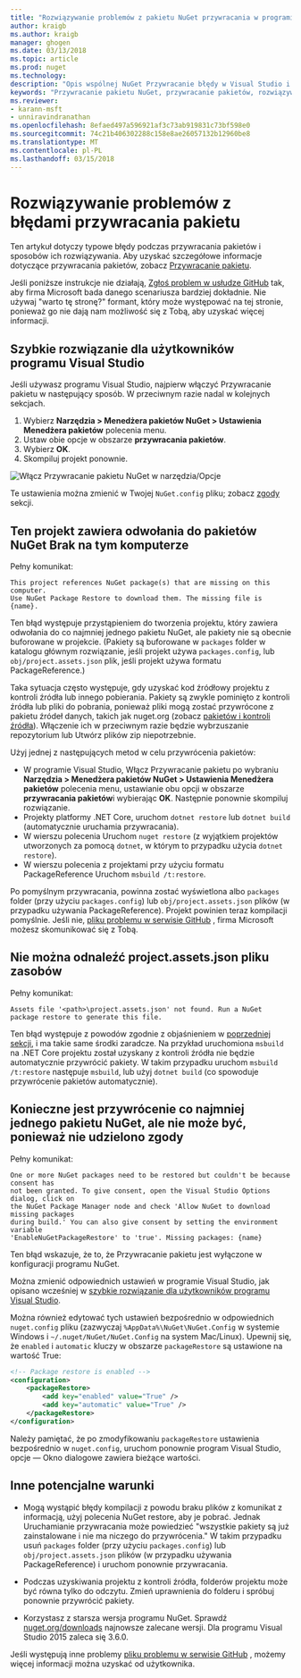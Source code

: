```yaml
---
title: "Rozwiązywanie problemów z pakietu NuGet przywracania w programie Visual Studio | Dokumentacja firmy Microsoft"
author: kraigb
ms.author: kraigb
manager: ghogen
ms.date: 03/13/2018
ms.topic: article
ms.prod: nuget
ms.technology: 
description: "Opis wspólnej NuGet Przywracanie błędy w Visual Studio i sposoby ich rozwiązywania."
keywords: "Przywracanie pakietu NuGet, przywracanie pakietów, rozwiązywania problemów, rozwiązywanie problemów"
ms.reviewer:
- karann-msft
- unniravindranathan
ms.openlocfilehash: 8efaed497a596921af3c73ab919831c73bf598e0
ms.sourcegitcommit: 74c21b406302288c158e8ae26057132b12960be8
ms.translationtype: MT
ms.contentlocale: pl-PL
ms.lasthandoff: 03/15/2018
---
```

# <a name="troubleshooting-package-restore-errors"></a>Rozwiązywanie problemów z błędami przywracania pakietu

Ten artykuł dotyczy typowe błędy podczas przywracania pakietów i sposobów ich rozwiązywania. Aby uzyskać szczegółowe informacje dotyczące przywracania pakietów, zobacz [Przywracanie pakietu](../consume-packages/package-restore.md#enabling-and-disabling-package-restore).

Jeśli poniższe instrukcje nie działają, [Zgłoś problem w usłudze GitHub](https://github.com/NuGet/docs.microsoft.com-nuget/issues) tak, aby firma Microsoft bada danego scenariusza bardziej dokładnie. Nie używaj "warto tę stronę?" formant, który może występować na tej stronie, ponieważ go nie dają nam możliwość się z Tobą, aby uzyskać więcej informacji.

## <a name="quick-solution-for-visual-studio-users"></a>Szybkie rozwiązanie dla użytkowników programu Visual Studio

Jeśli używasz programu Visual Studio, najpierw włączyć Przywracanie pakietu w następujący sposób. W przeciwnym razie nadal w kolejnych sekcjach.

1. Wybierz **Narzędzia > Menedżera pakietów NuGet > Ustawienia Menedżera pakietów** polecenia menu.
1. Ustaw obie opcje w obszarze **przywracania pakietów**.
1. Wybierz **OK**.
1. Skompiluj projekt ponownie.

![Włącz Przywracanie pakietu NuGet w narzędzia/Opcje](../consume-packages/media/restore-01-autorestoreoptions.png)

Te ustawienia można zmienić w Twojej `NuGet.config` pliku; zobacz [zgody](#consent) sekcji.

<a name="missing"></a>

## <a name="this-project-references-nuget-packages-that-are-missing-on-this-computer"></a>Ten projekt zawiera odwołania do pakietów NuGet Brak na tym komputerze

Pełny komunikat:

```output
This project references NuGet package(s) that are missing on this computer.
Use NuGet Package Restore to download them. The missing file is {name}.
```

Ten błąd występuje przystąpieniem do tworzenia projektu, który zawiera odwołania do co najmniej jednego pakietu NuGet, ale pakiety nie są obecnie buforowane w projekcie. (Pakiety są buforowane w `packages` folder w katalogu głównym rozwiązanie, jeśli projekt używa `packages.config`, lub `obj/project.assets.json` plik, jeśli projekt używa formatu PackageReference.)

Taka sytuacja często występuje, gdy uzyskać kod źródłowy projektu z kontroli źródła lub innego pobierania. Pakiety są zwykle pominięto z kontroli źródła lub pliki do pobrania, ponieważ pliki mogą zostać przywrócone z pakietu źródeł danych, takich jak nuget.org (zobacz [pakietów i kontroli źródła](Packages-and-Source-Control.md)). Włączenie ich w przeciwnym razie będzie wybrzuszanie repozytorium lub Utwórz plików zip niepotrzebnie.

Użyj jednej z następujących metod w celu przywrócenia pakietów:

- W programie Visual Studio, Włącz Przywracanie pakietu po wybraniu **Narzędzia > Menedżera pakietów NuGet > Ustawienia Menedżera pakietów** polecenia menu, ustawianie obu opcji w obszarze **przywracania pakietów**i wybierając  **OK**. Następnie ponownie skompiluj rozwiązanie.
- Projekty platformy .NET Core, uruchom `dotnet restore` lub `dotnet build` (automatycznie uruchamia przywracania).
- W wierszu polecenia Uruchom `nuget restore` (z wyjątkiem projektów utworzonych za pomocą `dotnet`, w którym to przypadku użycia `dotnet restore`).
- W wierszu polecenia z projektami przy użyciu formatu PackageReference Uruchom `msbuild /t:restore`.

Po pomyślnym przywracania, powinna zostać wyświetlona albo `packages` folder (przy użyciu `packages.config`) lub `obj/project.assets.json` plików (w przypadku używania PackageReference). Projekt powinien teraz kompilacji pomyślnie. Jeśli nie, [pliku problemu w serwisie GitHub](https://github.com/NuGet/docs.microsoft.com-nuget/issues) , firma Microsoft możesz skomunikować się z Tobą.

<a name="assets"></a>

## <a name="assets-file-projectassetsjson-not-found"></a>Nie można odnaleźć project.assets.json pliku zasobów

Pełny komunikat:

```output
Assets file '<path>\project.assets.json' not found. Run a NuGet package restore to generate this file.
```

Ten błąd występuje z powodów zgodnie z objaśnieniem w [poprzedniej sekcji](#missing), i ma takie same środki zaradcze. Na przykład uruchomiona `msbuild` na .NET Core projektu został uzyskany z kontroli źródła nie będzie automatycznie przywrócić pakiety. W takim przypadku uruchom `msbuild /t:restore` następuje `msbuild`, lub użyj `dotnet build` (co spowoduje przywrócenie pakietów automatycznie).

<a name="consent"></a>

## <a name="one-or-more-nuget-packages-need-to-be-restored-but-couldnt-be-because-consent-has-not-been-granted"></a>Konieczne jest przywrócenie co najmniej jednego pakietu NuGet, ale nie może być, ponieważ nie udzielono zgody

Pełny komunikat:

```output
One or more NuGet packages need to be restored but couldn't be because consent has
not been granted. To give consent, open the Visual Studio Options dialog, click on
the NuGet Package Manager node and check 'Allow NuGet to download missing packages
during build.' You can also give consent by setting the environment variable
'EnableNuGetPackageRestore' to 'true'. Missing packages: {name}
```

Ten błąd wskazuje, że to, że Przywracanie pakietu jest wyłączone w konfiguracji programu NuGet.

Można zmienić odpowiednich ustawień w programie Visual Studio, jak opisano wcześniej w [szybkie rozwiązanie dla użytkowników programu Visual Studio](#quick-solution-for-visual-studio-users).

Można również edytować tych ustawień bezpośrednio w odpowiednich `nuget.config` pliku (zazwyczaj `%AppData%\NuGet\NuGet.Config` w systemie Windows i `~/.nuget/NuGet/NuGet.Config` na system Mac/Linux). Upewnij się, że `enabled` i `automatic` kluczy w obszarze `packageRestore` są ustawione na wartość True:

```xml
<!-- Package restore is enabled -->
<configuration>
    <packageRestore>
        <add key="enabled" value="True" />
        <add key="automatic" value="True" />
    </packageRestore>
</configuration>
```

Należy pamiętać, że po zmodyfikowaniu `packageRestore` ustawienia bezpośrednio w `nuget.config`, uruchom ponownie program Visual Studio, opcje — Okno dialogowe zawiera bieżące wartości.

## <a name="other-potential-conditions"></a>Inne potencjalne warunki

- Mogą wystąpić błędy kompilacji z powodu braku plików z komunikat z informacją, użyj polecenia NuGet restore, aby je pobrać. Jednak Uruchamianie przywracania może powiedzieć "wszystkie pakiety są już zainstalowane i nie ma niczego do przywrócenia." W takim przypadku usuń `packages` folder (przy użyciu `packages.config`) lub `obj/project.assets.json` plików (w przypadku używania PackageReference) i uruchom ponownie przywracania.

- Podczas uzyskiwania projektu z kontroli źródła, folderów projektu może być równa tylko do odczytu. Zmień uprawnienia do folderu i spróbuj ponownie przywrócić pakiety.

- Korzystasz z starsza wersja programu NuGet. Sprawdź [nuget.org/downloads](https://www.nuget.org/downloads) najnowsze zalecane wersji. Dla programu Visual Studio 2015 zaleca się 3.6.0.

Jeśli występują inne problemy [pliku problemu w serwisie GitHub](https://github.com/NuGet/docs.microsoft.com-nuget/issues) , możemy więcej informacji można uzyskać od użytkownika.